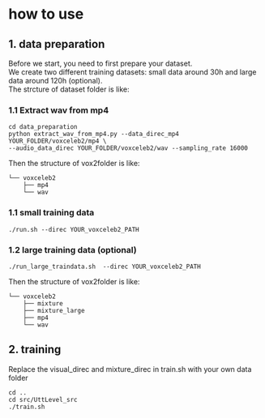# how to use 
##  1. data preparation 

Before we start, you need to first prepare your dataset.  
We create two different training datasets: small data around 30h and large data around 120h (optional).  
The strcture of dataset folder is like:  

### 1.1 Extract wav from mp4 
```
cd data_preparation
python extract_wav_from_mp4.py --data_direc_mp4 YOUR_FOLDER/voxceleb2/mp4 \
--audio_data_direc YOUR_FOLDER/voxceleb2/wav --sampling_rate 16000
```
Then the structure of vox2folder is like:  
```
└── voxceleb2
    ├── mp4
    └── wav
```
### 1.1 small training data
```
./run.sh --direc YOUR_voxceleb2_PATH
```
### 1.2 large training data (optional)
```
./run_large_traindata.sh  --direc YOUR_voxceleb2_PATH
```
Then the structure of vox2folder is like:  
```
└── voxceleb2
    ├── mixture
    ├── mixture_large
    ├── mp4
    └── wav
```
## 2. training 
Replace the visual_direc and  mixture_direc in train.sh with your own data folder  
```
cd ..
cd src/UttLevel_src
./train.sh
```

